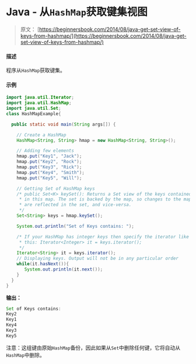# Java - 从`HashMap`获取键集视图

> 原文： [https://beginnersbook.com/2014/08/java-get-set-view-of-keys-from-hashmap/](https://beginnersbook.com/2014/08/java-get-set-view-of-keys-from-hashmap/)

#### 描述

程序从`HashMap`获取键集。

#### 示例

```java
import java.util.Iterator;
import java.util.HashMap;
import java.util.Set;
class HashMapExample{

  public static void main(String args[]) {

    // Create a HashMap
    HashMap<String, String> hmap = new HashMap<String, String>(); 

    // Adding few elements
    hmap.put("Key1", "Jack");
    hmap.put("Key2", "Rock");
    hmap.put("Key3", "Rick");
    hmap.put("Key4", "Smith");
    hmap.put("Key5", "Will");

    // Getting Set of HashMap keys
    /* public Set<K> keySet(): Returns a Set view of the keys contained
     * in this map. The set is backed by the map, so changes to the map 
     * are reflected in the set, and vice-versa. 
     */
    Set<String> keys = hmap.keySet();

    System.out.println("Set of Keys contains: ");

    /* If your HashMap has integer keys then specify the iterator like
     * this: Iterator<Integer> it = keys.iterator();
     */
    Iterator<String> it = keys.iterator();
    // Displaying keys. Output will not be in any particular order
    while(it.hasNext()){
       System.out.println(it.next());
    } 
  }
}
```

**输出：**

```java
Set of Keys contains: 
Key2
Key1
Key4
Key3
Key5

```

注意：这组键由原始`HashMap`备份，因此如果从`Set`中删除任何键，它将自动从`HashMap`中删除。